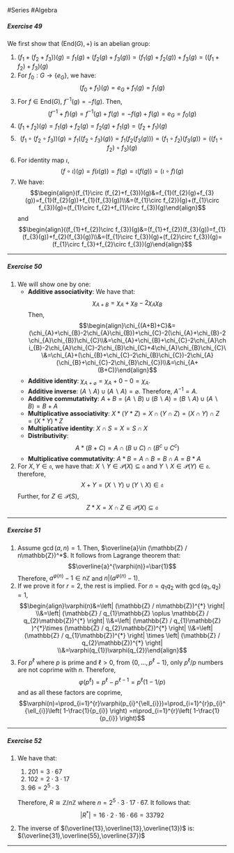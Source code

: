 #Series #Algebra 

##### Exercise 49
We first show that $(\text{End}(G),+)$ is an abelian group:
1. $(f_{1}+(f_{2}+f_{3}))(g)=f_{1}(g)+(f_{2}(g)+f_{3}(g))=(f_{1}(g)+f_{2}(g))+f_{3}(g)=((f_{1}+f_{2})+f_{3})(g)$
2. For $f_{0}:G \to \{ e_{G} \}$, we have: $$(f_{0}+f_{1})(g)=e_{G}+f_{1}(g)=f_{1}(g)$$
3. For $f\in \text{End}(G)$, $f^{-1}(g)=-f(g)$. Then, $$(f^{-1}+f)(g)=f^{-1}(g)+f(g)=-f(g)+f(g)=e_{G}=f_{0}(g)$$
4. $(f_{1}+f_{2})(g)=f_{1}(g)+f_{2}(g)=f_{2}(g)+f_{1}(g)=(f_{2}+f_{1})(g)$
5. $$(f_{1}\circ (f_{2}\circ f_{3}))(g)=f_{1}((f_{2}\circ f_{3})(g))=f_{1}(f_{2}(f_{3}(g)))=(f_{1}\circ f_{2})(f_{3}(g))=((f_{1}\circ f_{2})\circ f_{3})(g)$$
6. For identity map $\iota$, $$(f\circ \iota)(g)=f(\iota(g))=f(g)=\iota(f(g))=(\iota \circ  f)(g)$$
7. We have:$$\begin{align}(f_{1}\circ (f_{2}+f_{3}))(g)&=f_{1}(f_{2}(g)+f_{3}(g))=f_{1}(f_{2}(g))+f_{1}(f_{3}(g))\\&=(f_{1}\circ f_{2})(g)+(f_{1}\circ f_{3})(g)=(f_{1}\circ f_{2}+f_{1}\circ f_{3})(g)\end{align}$$
	and $$\begin{align}((f_{1}+f_{2})\circ f_{3})(g)&=(f_{1}+f_{2})(f_{3}(g))=f_{1}(f_{3}(g))+f_{2}(f_{3}(g))\\&=(f_{1}\circ f_{3})(g)+(f_{2}\circ f_{3})(g)=(f_{1}\circ f_{3}+f_{2}\circ f_{3})(g)\end{align}$$
---
##### Exercise 50
1. We will show one by one: 
	- **Additive associativity**: We have that: $$\chi_{A+B}=\chi_{A}+\chi_{B}-2\chi_{A}\chi_{B}$$Then, $$\begin{align}\chi_{(A+B)+C}&=(\chi_{A}+\chi_{B}-2\chi_{A}\chi_{B})+\chi_{C}-2(\chi_{A}+\chi_{B}-2\chi_{A}\chi_{B})\chi_{C}\\&=\chi_{A}+\chi_{B}+\chi_{C}-2\chi_{A}\chi_{B}-2\chi_{A}\chi_{C}-2\chi_{B}\chi_{C}+4\chi_{A}\chi_{B}\chi_{C}\\&=\chi_{A}+(\chi_{B}+\chi_{C}-2\chi_{B}\chi_{C})-2\chi_{A}(\chi_{B}+\chi_{C}-2\chi_{B}\chi_{C})\\&=\chi_{A+(B+C)}\end{align}$$
	- **Additive identity**: $\chi_{A+\varnothing}=\chi_{A}+0-0=\chi_{A}$.
	- **Additive inverse**: $(A\backslash A)\cup(A \backslash A)=\varnothing$. Therefore, $A^{-1}=A$.
	- **Additive commutativity**: $A+B=(A \backslash B)\cup(B \backslash A)=(B \backslash A)\cup (A \backslash B)=B+A$
	- **Multiplicative associativity**: $X*(Y*Z)=X\cap (Y\cap Z)=(X\cap Y)\cap Z=(X*Y)*Z$
	- **Multiplicative identity**: $X\cap S=X=S\cap X$
	- **Distributivity**: $$A*(B+C)=A\cap(B \cup C)\cap(B^c\cup C^c)$$
	- **Multiplicative commutativity**: $A * B=A\cap B=B\cap A=B*A$
2. For $X,Y\in\mathfrak{a}$, we have that: $X\backslash Y\in \mathcal{P}(X)\subseteq \mathfrak{a}$ and $Y \backslash X\in \mathcal{P}(Y)\in\mathfrak{a}$. therefore, 
   $$X+Y=(X \backslash Y)\cup (Y \backslash X)\in \mathfrak{a}$$
	Further, for $Z\in\mathcal{P}(S)$, $$Z*X=X\cap Z\in\mathcal{P}(X)\subseteq \mathfrak{a}$$
---
##### Exercise 51
1.  Assume $\gcd(a,n)=1$. Then, $\overline{a}\in (\mathbb{Z} / n\mathbb{Z})^*$. It follows from Lagrange theorem that: $$\overline{a}^{\varphi(n)}=\bar{1}$$Therefore, $a^{\varphi(n)}-1\in n\mathbb{Z}$ and $n|(a^{\varphi(n)}-1)$.
2. If we prove it for $r=2$, the rest is implied. For $n=q_{1}q_{2}$ with $\gcd(q_{1},q_{2})=1$, $$\begin{align}\varphi(n)&=\left| (\mathbb{Z} / n\mathbb{Z})^{*} \right| \\&=\left| (\mathbb{Z} / q_{1}\mathbb{Z} \oplus  \mathbb{Z} / q_{2}\mathbb{Z})^{*} \right| \\&=\left| (\mathbb{Z} / q_{1}\mathbb{Z} )^{*}\times (\mathbb{Z} / q_{2}\mathbb{Z})^{*}  \right| \\&=\left| (\mathbb{Z} / q_{1}\mathbb{Z})^{*} \right| \times \left| (\mathbb{Z} / q_{2}\mathbb{Z})^{*} \right| \\&=\varphi(q_{1})\varphi(q_{2})\end{align}$$
3. For $p^\ell$ where $p$ is prime and $\ell>0$, from $\{0,\dots,p^\ell-1\}$, only $p^\ell / p$ numbers are not coprime with $n$. Therefore, $$\varphi(p^\ell)=p^\ell-p^{\ell-1}=p^\ell(1-1 / p)$$and as all these factors are coprime,$$\varphi(n)=\prod_{i=1}^{r}\varphi(p_{i}^{\ell_{i}})=\prod_{i=1}^{r}p_{i}^{\ell_{i}}\left( 1-\frac{1}{p_{i}} \right) =n\prod_{i=1}^{r}\left( 1-\frac{1}{p_{i}} \right)$$
---
##### Exercise 52
1. We have that: 
	1. $201=3\cdot 67$
	2. $102= 2\cdot 3\cdot 17$
	3. $96 = 2^5 \cdot 3$
	   
	Therefore, $R\cong \mathbb{Z} /n\mathbb{Z}$ where $n=2^5\cdot 3\cdot 17\cdot 67$. It follows that: $$\left| R^{*} \right| =16\cdot 2\cdot 16\cdot 66=33792$$
2. The inverse of $(\overline{13},\overline{13},\overline{13})$ is: $(\overline{31},\overline{55},\overline{37})$
---
